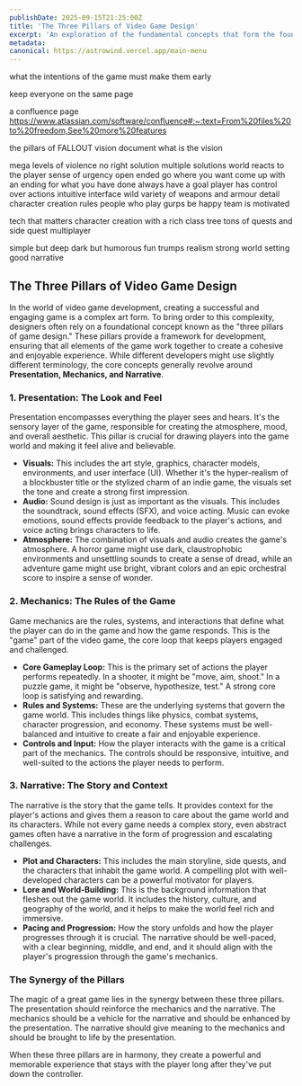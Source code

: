 ```yaml
---
publishDate: 2025-09-15T21:25:00Z
title: 'The Three Pillars of Video Game Design'
excerpt: 'An exploration of the fundamental concepts that form the foundation of compelling and immersive video games: Presentation, Mechanics, and Narrative.'
metadata:
canonical: https://astrowind.vercel.app/main-menu
---
```


what the intentions of the game 
must make them early

keep everyone on the same page

a confluence page
https://www.atlassian.com/software/confluence#:~:text=From%20files%20to%20freedom,See%20more%20features

the pillars of FALLOUT vision document
what is the vision

mega levels of violence
no right solution
multiple solutions
world reacts to the player
sense of urgency
open ended
go where you want
come up with an ending for what you have done
always have a goal 
player has control over actions
intuitive interface
wild variety of weapons and armour 
detail character creation rules
people who play gurps be happy
team is motivated 

tech that matters
character creation with a rich class tree 
tons of quests and side quest
multiplayer

simple but deep
dark but humorous
fun trumps realism 
strong world setting 
good narrative




## The Three Pillars of Video Game Design

In the world of video game development, creating a successful and engaging game is a complex art form. To bring order to this complexity, designers often rely on a foundational concept known as the "three pillars of game design." These pillars provide a framework for development, ensuring that all elements of the game work together to create a cohesive and enjoyable experience. While different developers might use slightly different terminology, the core concepts generally revolve around **Presentation, Mechanics, and Narrative**.

### 1. Presentation: The Look and Feel

Presentation encompasses everything the player sees and hears. It's the sensory layer of the game, responsible for creating the atmosphere, mood, and overall aesthetic. This pillar is crucial for drawing players into the game world and making it feel alive and believable.

*   **Visuals:** This includes the art style, graphics, character models, environments, and user interface (UI). Whether it's the hyper-realism of a blockbuster title or the stylized charm of an indie game, the visuals set the tone and create a strong first impression.
*   **Audio:** Sound design is just as important as the visuals. This includes the soundtrack, sound effects (SFX), and voice acting. Music can evoke emotions, sound effects provide feedback to the player's actions, and voice acting brings characters to life.
*   **Atmosphere:** The combination of visuals and audio creates the game's atmosphere. A horror game might use dark, claustrophobic environments and unsettling sounds to create a sense of dread, while an adventure game might use bright, vibrant colors and an epic orchestral score to inspire a sense of wonder.

### 2. Mechanics: The Rules of the Game

Game mechanics are the rules, systems, and interactions that define what the player can do in the game and how the game responds. This is the "game" part of the video game, the core loop that keeps players engaged and challenged.

*   **Core Gameplay Loop:** This is the primary set of actions the player performs repeatedly. In a shooter, it might be "move, aim, shoot." In a puzzle game, it might be "observe, hypothesize, test." A strong core loop is satisfying and rewarding.
*   **Rules and Systems:** These are the underlying systems that govern the game world. This includes things like physics, combat systems, character progression, and economy. These systems must be well-balanced and intuitive to create a fair and enjoyable experience.
*   **Controls and Input:** How the player interacts with the game is a critical part of the mechanics. The controls should be responsive, intuitive, and well-suited to the actions the player needs to perform.

### 3. Narrative: The Story and Context

The narrative is the story that the game tells. It provides context for the player's actions and gives them a reason to care about the game world and its characters. While not every game needs a complex story, even abstract games often have a narrative in the form of progression and escalating challenges.

*   **Plot and Characters:** This includes the main storyline, side quests, and the characters that inhabit the game world. A compelling plot with well-developed characters can be a powerful motivator for players.
*   **Lore and World-Building:** This is the background information that fleshes out the game world. It includes the history, culture, and geography of the world, and it helps to make the world feel rich and immersive.
*   **Pacing and Progression:** How the story unfolds and how the player progresses through it is crucial. The narrative should be well-paced, with a clear beginning, middle, and end, and it should align with the player's progression through the game's mechanics.

### The Synergy of the Pillars

The magic of a great game lies in the synergy between these three pillars. The presentation should reinforce the mechanics and the narrative. The mechanics should be a vehicle for the narrative and should be enhanced by the presentation. The narrative should give meaning to the mechanics and should be brought to life by the presentation.

When these three pillars are in harmony, they create a powerful and memorable experience that stays with the player long after they've put down the controller.
